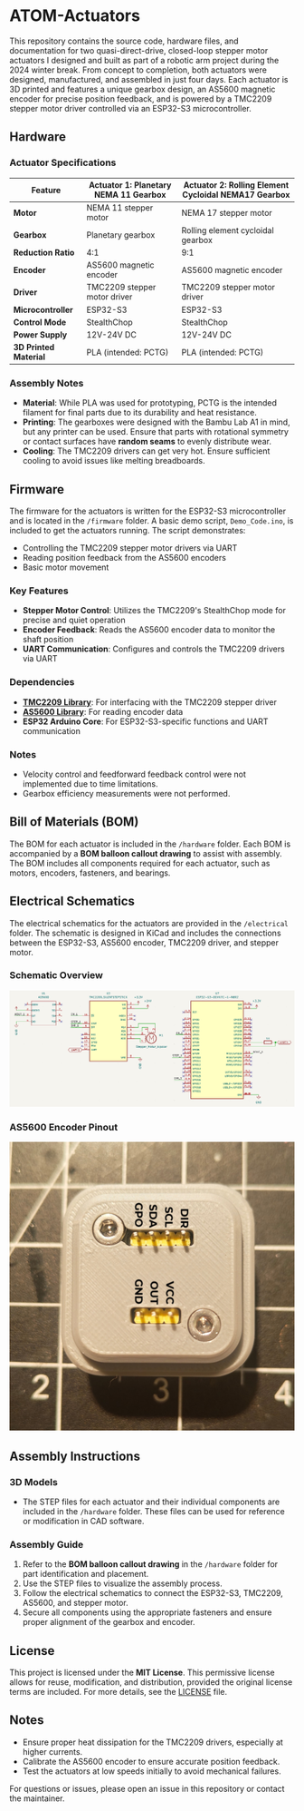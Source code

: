 # ATOM-Actuators

This repository contains the source code, hardware files, and documentation for two quasi-direct-drive, closed-loop stepper motor actuators I designed and built as part of a robotic arm project during the 2024 winter break. From concept to completion, both actuators were designed, manufactured, and assembled in just four days. Each actuator is 3D printed and features a unique gearbox design, an AS5600 magnetic encoder for precise position feedback, and is powered by a TMC2209 stepper motor driver controlled via an ESP32-S3 microcontroller.


## Hardware

### Actuator Specifications
| Feature                  | Actuator 1: Planetary NEMA 11 Gearbox | Actuator 2: Rolling Element Cycloidal NEMA17 Gearbox |
|--------------------------|---------------------------------------|-----------------------------------------------------|
| **Motor**                | NEMA 11 stepper motor                | NEMA 17 stepper motor                               |
| **Gearbox**              | Planetary gearbox                    | Rolling element cycloidal gearbox                   |
| **Reduction Ratio**      | 4:1                                  | 9:1                                                 |
| **Encoder**              | AS5600 magnetic encoder              | AS5600 magnetic encoder                             |
| **Driver**               | TMC2209 stepper motor driver         | TMC2209 stepper motor driver                        |
| **Microcontroller**      | ESP32-S3                             | ESP32-S3                                            |
| **Control Mode**         | StealthChop                          | StealthChop                                         |
| **Power Supply**         | 12V-24V DC                           | 12V-24V DC                                          |
| **3D Printed Material**  | PLA (intended: PCTG)                 | PLA (intended: PCTG)                                |

### Assembly Notes
- **Material**: While PLA was used for prototyping, PCTG is the intended filament for final parts due to its durability and heat resistance.
- **Printing**: The gearboxes were designed with the Bambu Lab A1 in mind, but any printer can be used. Ensure that parts with rotational symmetry or contact surfaces have **random seams** to evenly distribute wear.
- **Cooling**: The TMC2209 drivers can get very hot. Ensure sufficient cooling to avoid issues like melting breadboards.


## Firmware

The firmware for the actuators is written for the ESP32-S3 microcontroller and is located in the `/firmware` folder. A basic demo script, `Demo_Code.ino`, is included to get the actuators running. The script demonstrates:
- Controlling the TMC2209 stepper motor drivers via UART
- Reading position feedback from the AS5600 encoders
- Basic motor movement

### Key Features
- **Stepper Motor Control**: Utilizes the TMC2209's StealthChop mode for precise and quiet operation
- **Encoder Feedback**: Reads the AS5600 encoder data to monitor the shaft position
- **UART Communication**: Configures and controls the TMC2209 drivers via UART

### Dependencies
- **[TMC2209 Library](https://github.com/janelia-arduino/TMC2209)**: For interfacing with the TMC2209 stepper driver
- **[AS5600 Library](https://github.com/RobTillaart/AS5600)**: For reading encoder data
- **ESP32 Arduino Core**: For ESP32-S3-specific functions and UART communication

### Notes
- Velocity control and feedforward feedback control were not implemented due to time limitations.
- Gearbox efficiency measurements were not performed.


## Bill of Materials (BOM)

The BOM for each actuator is included in the `/hardware` folder. Each BOM is accompanied by a **BOM balloon callout drawing** to assist with assembly. The BOM includes all components required for each actuator, such as motors, encoders, fasteners, and bearings.


## Electrical Schematics

The electrical schematics for the actuators are provided in the `/electrical` folder. The schematic is designed in KiCad and includes the connections between the ESP32-S3, AS5600 encoder, TMC2209 driver, and stepper motor.

### Schematic Overview
![Schematic](images/schematic.png)

### AS5600 Encoder Pinout
![Encoder Pinout](images/encoder_pinout.png)


## Assembly Instructions

### 3D Models
- The STEP files for each actuator and their individual components are included in the `/hardware` folder. These files can be used for reference or modification in CAD software.

### Assembly Guide
1. Refer to the **BOM balloon callout drawing** in the `/hardware` folder for part identification and placement.
2. Use the STEP files to visualize the assembly process.
3. Follow the electrical schematics to connect the ESP32-S3, TMC2209, AS5600, and stepper motor.
4. Secure all components using the appropriate fasteners and ensure proper alignment of the gearbox and encoder.


## License

This project is licensed under the **MIT License**. This permissive license allows for reuse, modification, and distribution, provided the original license terms are included. For more details, see the [LICENSE](LICENSE) file.


## Notes
- Ensure proper heat dissipation for the TMC2209 drivers, especially at higher currents.
- Calibrate the AS5600 encoder to ensure accurate position feedback.
- Test the actuators at low speeds initially to avoid mechanical failures.


For questions or issues, please open an issue in this repository or contact the maintainer.

